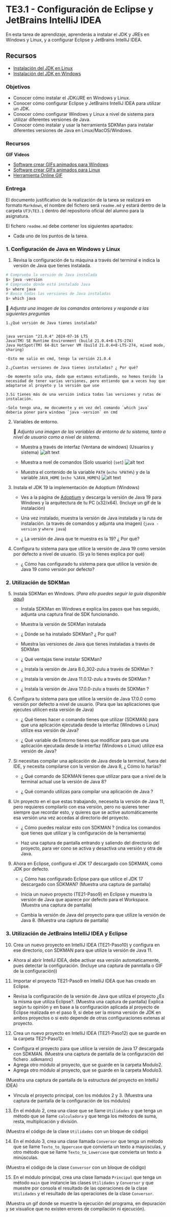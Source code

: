 # TE3.1 - Configuración de Eclipse y JetBrains IntelliJ IDEA

En esta tarea de aprendizaje, aprenderás a instalar el JDK y JREs en Windows y Linux, y a configurar Eclipse y JetBrains IntelliJ IDEA.

## Recursos

- [Instalación del JDK en Linux](https://docs.oracle.com/javase/8/docs/technotes/guides/install/linux_jdk.html)
- [Instalación del JDK en Windows](https://docs.oracle.com/javase/8/docs/technotes/guides/install/windows_jdk_install.html)

### Objetivos

- Conocer cómo instalar el JDK/JRE en Windows y Linux.
- Conocer cómo configurar Eclipse y JetBrains IntelliJ IDEA para utilizar un JDK.
- Conocer cómo configurar Windows y Linux a nivel de sistema para utilizar diferentes versiones de Java.
- Conocer cómo instalar y usar la herramienta SDKMan para instalar diferentes versiones de Java en Linux/MacOS/Windows.

### Recursos

**GIF Videos**

- [Software crear GIFs animados para Windows](https://www.screentogif.com/)
- [Software crear GIFs animados para Linux](https://github.com/phw/peek)
- [Herramienta Online GIF](https://ezgif.com/video-to-gif)

### Entrega

El documento justificativo de la realización de la tarea se realizará en formato `Markdown`, el nombre del fichero será `readme.md` y estará dentro de la carpeta `UT3\TE3.1` dentro del repositorio oficial del alumno para la asignatura.

El fichero `readme.md` debe contener los siguientes apartados:

- Cada uno de los puntos de la tarea.

### 1. Configuración de Java en Windows y Linux

1. Revisa la configuración de tu máquina a través del terminal e indica la versión de Java que tienes instalada.

```bash
# Comprueba la versión de Java instalada
$> java -version
# Comprueba donde está instalado Java
$> where java
# Busca todas las versiones de Java instaladas
$> which java
```

📎 _Adjunta una imagen de los comandos anteriores y responde a las siguientes preguntas_

    1.¿Qué versión de Java tienes instalada?


    java version "21.0.4" 2024-07-16 LTS
    Java(TM) SE Runtime Environment (build 21.0.4+8-LTS-274)
    Java HotSpot(TM) 64-Bit Server VM (build 21.0.4+8-LTS-274, mixed mode, sharing)
    
    -Esto me salio en cmd, tengo la versión 21.0.4

    2.¿Cuantas versiones de Java tienes instaladas? ¿ Por qué?

    -De momento solo una, dado que estamos estudiando, no hemos tenido la necesidad de tener varias versiones, pero entiendo que a veces hay que adaptarse al proyeto y la versión que use

    3.Si tienes más de una versión indica todas las versiones y rutas de instalación.

    -Solo tengo una, me documente y en vez del comando `which java`
    deberia poner para windows `java -version` en cmd

2. Variables de entorno.

   📎 _Adjunta una imagen de las variables de entorno de tu sistema, tanto a nivel de usuario como a nivel de sistema._
   - Muestra a través de interfaz (Ventana de windows) (Usuarios y sistema) ![alt text](/UT3/TE3.1/img/Entornos%20de%20variable.png)

   - Muestra a nvel de comandos (Solo usuario) (`set`) ![alt text](/UT3/TE3.1/img/Variable%20entorno%20nivel%20usuario%20en%20consola.png)
   - Muestra el contenido de la variable `PATH` (`echo %PATH%`) y de la variable `JAVA_HOME` (`echo %JAVA_HOME%`)
   ![alt text](/UT3/TE3.1/img/Path%20Creado%20Java%20Home.png)

3. Instala el JDK 19 la implementación de Adoptium (Windows)

   - Ves a la página de [Adoptium](https://adoptium.net/) y descarga la versión de Java 19 para Windows y la arquitectura de tu PC (x32/x64).
     (Incluye un gif de la instalación)

   - Una vez instalado, muestra la versión de Java instalada y la ruta de instalación. (a través de comandos y adjunta una imagen)
     (`java -version` y `where java`)

   - ¿ La versión de Java que te muestra es la 19? ¿ Por qué?

4. Configura tu sistema para que utilice la versión de Java 19 como versión por defecto a nivel de usuario. (Si ya lo tienes explica por qué)

   - ¿ Cómo has configurado tu sistema para que utilice la versión de Java 19 como versión por defecto?

### 2. Utilización de SDKMan

5. Instala SDKMan en Windows. (_Para ello puedes seguir la guía disponible [aquí](../docs/doc_sdkman.md)_)

   - Instala SDKMan en Windows e explica los pasos que has seguido, adjunta una captura final de SDK funcionando.

   - Muestra la versión de SDKMan instalada

   - ¿ Dónde se ha instalado SDKMan? ¿ Por qué?

   - Muestra las versiones de Java que tienes instaladas a través de SDKMan

   - ¿ Qué ventajas tiene instalar SDKMan?

   - ¿ Instala la versión de Jara 8.0_302-zulu a través de SDKMan ?

   - ¿ Instala la versión de Java 11.0.12-zulu a través de SDKMan ?

   - ¿ Instala la versión de Java 17.0.0-zulu a través de SDKMan ?

6. Configura tu sistema para que utilice la versión de Java 17.0.0 como versión por defecto a nivel de usuario. (Para que las aplicaciones que ejecutes utilicen esta versión de Java)

   - ¿ Qué tienes hacer o comando tienes que utilizar (SDKMAN) para que una aplicación ejecutada desde la interfaz (Windows o Linux) utilize esa versión de Java?

   - ¿ Qué variable de Entorno tienes que modificar para que una aplicación ejecutada desde la interfaz (Windows o Linux) utilize esa versión de Java?

7. Si necesitas compilar una aplicación de Java desde la terminal, fuera del IDE, y necesita compilarse con la version de Java 8, ¿ Cómo lo harías?

   - ¿ Qué comando de SDKMAN tienes que utilizar para que a nivel de la terminal actual use la versión de Java 8?

   - ¿ Qué comando utilizas para compilar una aplicación de Java ?

8. Un proyecto en el que estas trabajando, neceseita la versión de Java 11, pero requieres compilarlo con esa versión, pero no quieres tener siempre que recordar esto, y quieres que se active automáticamente esa versión una vez accedas al directorio del proyecto.

   - ¿ Cómo puedes realizar esto con SDKMAN ? (indica los comandos que tienes que utilizar y la configuración de la herramienta)

   - Haz una captura de pantalla entrando y saliendo del directorio del proyecto, para ver cono se activa y desactiva una versión y otra de Java.

9. Ahora en Eclipse, configura el JDK 17 descargado con SDKMAN, como JDK por defecto.

   - ¿ Cómo has configurado Eclipse para que utilice el JDK 17 descargado con SDKMAN? (Muestra una captura de pantalla)

   - Inicia un nuevo proyecto (TE21-Paso9) en Eclipse y muestra la versión de Java que aparece por defecto para el Workspace. (Muestra una captura de pantalla)

   - Cambia la versión de Java del proyecto para que utilize la versión de Java 8. (Muestra una captura de pantalla)

### 3. Utilización de JetBrains IntelliJ IDEA y Eclipse

10. Crea un nuevo proyecto en IntelliJ IDEA (TE21-Paso10) y configura en ese directorio, con SDKMAN para que utilize la versión de Java 11.

- Ahora al abrir IntellJ IDEA, debe activar esa versión automaticamente, pues detectar la configuración. (Incluye una captura de panntalla o GIF de la configuración))

11. Importar el proyecto TE21-Paso9 en IntelliJ IDEA que has creado en Eclipse.

- Revisa la configuración de la versión de Java que utiliza el proyecto ¿Es la misma que utiliza Eclipse?. (Muestra una captura de pantalla)
  Explica según tu opinión y en base a la configuración aplicada al proyecto de Eclipse realizada en el paso 9, si debe ser la misma versión de JDK en ambos proyectos o si esto depende de otras configuraciones extenas al proyecto.

12. Crea un nuevo proyecto en IntelliJ IDEA (TE21-Paso12) que se guarde en la carpeta TE21-Paso12.

- Configura el proyecto para que utilice la versión de Java 17 descargada con SDKMAN. (Muestra una captura de pantalla de la configuración del fichero .sdkmanrc)
- Agrega otro módulo al proyecto, que se guarde en la carpeta Modulo2.
- Agrega otro módulo al proyecto, que se guarde en la carpeta Modulo3.

(Muestra una captura de pantalla de la estructura del proyecto en IntelliJ IDEA)

- Vincula el proyecto principal, con los módulos 2 y 3. (Muestra una captura de pantalla de la configuración de los módulos)

13. En el módulo 2, crea una clase que se llame `Utilidades` y que tenga un método que se llame `calculadora` y que tenga los métodos de suma, resta, multiplicación y división.

(Muestra el código de la clase `Utilidades` con un bloque de código)

14. En el módulo 3, crea una clase llamada `Conversor` que tenga un método que se llame `Texto_to_Uppercase` que convierta un texto a mayúsculas, y otro método que se llame `Texto_to_Lowercase` que convierta un texto a minúsculas.

(Muestra el código de la clase `Conversor` con un bloque de código)

15. En el módulo principal, crea una clase llamada `Principal` que tenga un método `main` que instancie las clases `Utilidades` y `Conversor` y que muestre por consola el resultado de las operaciones de la clase `Utilidades` y el resultado de las operaciones de la clase `Conversor`.

(Muestra un gif donde se muestre la ejecución del programa, en depuración y se visualice que no existen errores de compilación ni ejecución).
